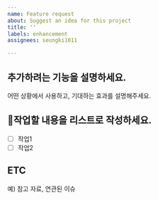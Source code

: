 ```yaml
---
name: Feature request
about: Suggest an idea for this project
title: ''
labels: enhancement
assignees: seungki1011

---
```


## 추가하려는 기능을 설명하세요.
어떤 상황에서 사용하고, 기대하는 효과를 설명해주세요.

## 작업할 내용을 리스트로 작성하세요.
- [ ] 작업1
- [ ] 작업2

## ETC
예) 참고 자료, 연관된 이슈
